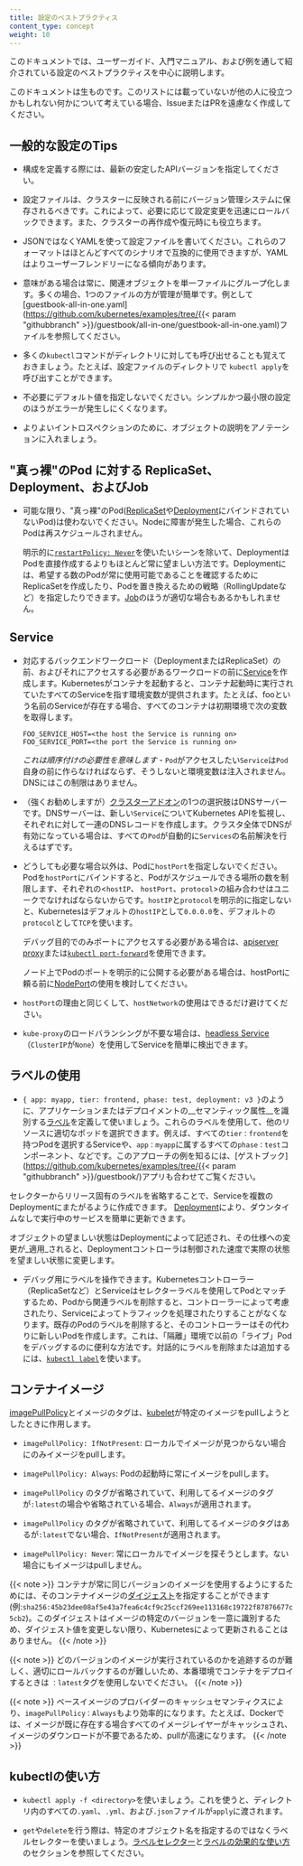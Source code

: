 ```yaml
---
title: 設定のベストプラクティス
content_type: concept
weight: 10
---
```


<!-- overview -->
このドキュメントでは、ユーザーガイド、入門マニュアル、および例を通して紹介されている設定のベストプラクティスを中心に説明します。

このドキュメントは生ものです。このリストには載っていないが他の人に役立つかもしれない何かについて考えている場合、IssueまたはPRを遠慮なく作成してください。


<!-- body -->
## 一般的な設定のTips
- 構成を定義する際には、最新の安定したAPIバージョンを指定してください。

- 設定ファイルは、クラスターに反映される前にバージョン管理システムに保存されるべきです。これによって、必要に応じて設定変更を迅速にロールバックできます。また、クラスターの再作成や復元時にも役立ちます。

- JSONではなくYAMLを使って設定ファイルを書いてください。これらのフォーマットはほとんどすべてのシナリオで互換的に使用できますが、YAMLはよりユーザーフレンドリーになる傾向があります。

- 意味がある場合は常に、関連オブジェクトを単一ファイルにグループ化します。多くの場合、1つのファイルの方が管理が簡単です。例として[guestbook-all-in-one.yaml](https://github.com/kubernetes/examples/tree/{{< param "githubbranch" >}}/guestbook/all-in-one/guestbook-all-in-one.yaml)ファイルを参照してください。

- 多くの`kubectl`コマンドがディレクトリに対しても呼び出せることも覚えておきましょう。たとえば、設定ファイルのディレクトリで `kubectl apply`を呼び出すことができます。

- 不必要にデフォルト値を指定しないでください。シンプルかつ最小限の設定のほうがエラーが発生しにくくなります。

- よりよいイントロスペクションのために、オブジェクトの説明をアノテーションに入れましょう。


## "真っ裸"のPod に対する ReplicaSet、Deployment、およびJob

- 可能な限り、"真っ裸"のPod([ReplicaSet](/ja/docs/concepts/workloads/controllers/replicaset/)や[Deployment](/ja/docs/concepts/workloads/controllers/deployment/)にバインドされていないPod)は使わないでください。Nodeに障害が発生した場合、これらのPodは再スケジュールされません。

  明示的に[`restartPolicy: Never`](/ja/docs/concepts/workloads/pods/pod-lifecycle/#restart-policy)を使いたいシーンを除いて、DeploymentはPodを直接作成するよりもほとんど常に望ましい方法です。Deploymentには、希望する数のPodが常に使用可能であることを確認するためにReplicaSetを作成したり、Podを置き換えるための戦略（RollingUpdateなど）を指定したりできます。[Job](/docs/concepts/workloads/controllers/jobs-run-to-completion/)のほうが適切な場合もあるかもしれません。

## Service

- 対応するバックエンドワークロード（DeploymentまたはReplicaSet）の前、およびそれにアクセスする必要があるワークロードの前に[Service](/ja/docs/concepts/services-networking/service/)を作成します。Kubernetesがコンテナを起動すると、コンテナ起動時に実行されていたすべてのServiceを指す環境変数が提供されます。たとえば、fooという名前のServiceが存在する場合、すべてのコンテナは初期環境で次の変数を取得します。

  ```shell
  FOO_SERVICE_HOST=<the host the Service is running on>
  FOO_SERVICE_PORT=<the port the Service is running on>
  ```

  *これは順序付けの必要性を意味します* - `Pod`がアクセスしたい`Service`は`Pod`自身の前に作らなければならず、そうしないと環境変数は注入されません。DNSにはこの制限はありません。

- （強くお勧めしますが）[クラスターアドオン](/docs/concepts/cluster-administration/addons/)の1つの選択肢はDNSサーバーです。DNSサーバーは、新しい`Service`についてKubernetes APIを監視し、それぞれに対して一連のDNSレコードを作成します。クラスタ全体でDNSが有効になっている場合は、すべての`Pod`が自動的に`Services`の名前解決を行えるはずです。

- どうしても必要な場合以外は、Podに`hostPort`を指定しないでください。Podを`hostPort`にバインドすると、Podがスケジュールできる場所の数を制限します、それぞれの<`hostIP`、 `hostPort`、`protocol`>の組み合わせはユニークでなければならないからです。`hostIP`と`protocol`を明示的に指定しないと、Kubernetesはデフォルトの`hostIP`として`0.0.0.0`を、デフォルトの `protocol`として`TCP`を使います。

  デバッグ目的でのみポートにアクセスする必要がある場合は、[apiserver proxy](/docs/tasks/access-application-cluster/access-cluster/#manually-constructing-apiserver-proxy-urls)または[`kubectl port-forward`](/docs/tasks/access-application-cluster/port-forward-access-application-cluster/)を使用できます。

  ノード上でPodのポートを明示的に公開する必要がある場合は、hostPortに頼る前に[NodePort](/ja/docs/concepts/services-networking/service/#nodeport)の使用を検討してください。

- `hostPort`の理由と同じくして、`hostNetwork`の使用はできるだけ避けてください。

- `kube-proxy`のロードバランシングが不要な場合は、[headless Service](/ja/docs/concepts/services-networking/service/#headless-service)（`ClusterIP`が`None`）を使用してServiceを簡単に検出できます。

## ラベルの使用

- `{ app: myapp, tier: frontend, phase: test, deployment: v3 }`のように、アプリケーションまたはデプロイメントの__セマンティック属性__を識別する[ラベル](/ja/docs/concepts/overview/working-with-objects/labels/)を定義して使いましょう。これらのラベルを使用して、他のリソースに適切なポッドを選択できます。例えば、すべての`tier：frontend`を持つPodを選択するServiceや、`app：myapp`に属するすべての`phase：test`コンポーネント、などです。このアプローチの例を知るには、[ゲストブック](https://github.com/kubernetes/examples/tree/{{< param "githubbranch" >}}/guestbook/)アプリも合わせてご覧ください。

セレクターからリリース固有のラベルを省略することで、Serviceを複数のDeploymentにまたがるように作成できます。 [Deployment](/ja/docs/concepts/workloads/controllers/deployment/)により、ダウンタイムなしで実行中のサービスを簡単に更新できます。

オブジェクトの望ましい状態はDeploymentによって記述され、その仕様への変更が_適用_されると、Deploymentコントローラは制御された速度で実際の状態を望ましい状態に変更します。

- デバッグ用にラベルを操作できます。Kubernetesコントローラー（ReplicaSetなど）とServiceはセレクターラベルを使用してPodとマッチするため、Podから関連ラベルを削除すると、コントローラーによって考慮されたり、Serviceによってトラフィックを処理されたりすることがなくなります。既存のPodのラベルを削除すると、そのコントローラーはその代わりに新しいPodを作成します。これは、「隔離」環境で以前の「ライブ」Podをデバッグするのに便利な方法です。対話的にラベルを削除または追加するには、[`kubectl label`](/docs/reference/generated/kubectl/kubectl-commands#label)を使います。

## コンテナイメージ

[imagePullPolicy](/docs/concepts/containers/images/#updating-images)とイメージのタグは、[kubelet](/docs/admin/kubelet/)が特定のイメージをpullしようとしたときに作用します。

- `imagePullPolicy: IfNotPresent`: ローカルでイメージが見つからない場合にのみイメージをpullします。

- `imagePullPolicy: Always`: Podの起動時に常にイメージをpullします。

- `imagePullPolicy` のタグが省略されていて、利用してるイメージのタグが`:latest`の場合や省略されている場合、`Always`が適用されます。

- `imagePullPolicy` のタグが省略されていて、利用してるイメージのタグはあるが`:latest`でない場合、`IfNotPresent`が適用されます。

- `imagePullPolicy: Never`: 常にローカルでイメージを探そうとします。ない場合にもイメージはpullしません。

{{< note >}}
コンテナが常に同じバージョンのイメージを使用するようにするためには、そのコンテナイメージの[ダイジェスト](https://docs.docker.com/engine/reference/commandline/pull/#pull-an-image-by-digest-immutable-identifier)を指定することができます(例:`sha256:45b23dee08af5e43a7fea6c4cf9c25ccf269ee113168c19722f87876677c5cb2`)。このダイジェストはイメージの特定のバージョンを一意に識別するため、ダイジェスト値を変更しない限り、Kubernetesによって更新されることはありません。
{{< /note >}}

{{< note >}}
どのバージョンのイメージが実行されているのかを追跡するのが難しく、適切にロールバックするのが難しいため、本番環境でコンテナをデプロイするときは `：latest`タグを使用しないでください。
{{< /note >}}

{{< note >}}
ベースイメージのプロバイダーのキャッシュセマンティクスにより、`imagePullPolicy：Always`もより効率的になります。たとえば、Dockerでは、イメージが既に存在する場合すべてのイメージレイヤーがキャッシュされ、イメージのダウンロードが不要であるため、pullが高速になります。
{{< /note >}}

## kubectlの使い方

- `kubectl apply -f <directory>`を使いましょう。これを使うと、ディレクトリ内のすべての`.yaml`、`.yml`、および`.json`ファイルが`apply`に渡されます。

- `get`や`delete`を行う際は、特定のオブジェクト名を指定するのではなくラベルセレクターを使いましょう。[ラベルセレクター](/ja/docs/concepts/overview/working-with-objects/labels/#label-selectors)と[ラベルの効果的な使い方](/docs/concepts/cluster-administration/manage-deployment/#using-labels-effectively)のセクションを参照してください。




